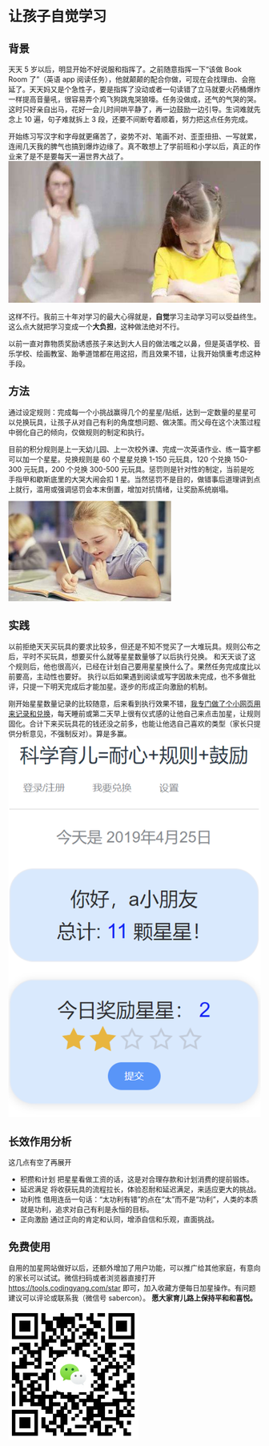 # 让孩子自觉学习

## 背景

天天 5 岁以后，明显开始不好说服和指挥了。之前随意指挥一下“该做 Book Room 了”（英语 app 阅读任务），他就颠颠的配合你做，可现在会找理由、会拖延了。天天妈又是个急性子，要是指挥了没动或者一句读错了立马就要火药桶爆炸一样提高音量吼，很容易弄个鸡飞狗跳鬼哭狼嚎。任务没做成，还气的气哭的哭。这时只好亲自出马，花好一会儿时间哄平静了，再一边鼓励一边引导。生词难就先念上 10 遍，句子难就拆上 3 段，还要不间断夸着顺着，努力把这点任务完成。

开始练习写汉字和字母就更痛苦了，姿势不对、笔画不对、歪歪扭扭、一写就累，连闹几天我的脾气也搞到爆炸边缘了。真不敢想上了学前班和小学以后，真正的作业来了是不是要每天一遍世界大战了。
![抗拒(来源网络)](../pic/kangju.jpg)

这样不行。我前三十年对学习的最大心得就是，**自觉**学习主动学习可以受益终生。这么点大就把学习变成一个**大负担**，这种做法绝对不行。

以前一直对靠物质奖励诱惑孩子来达到大人目的做法嗤之以鼻，但是英语学校、音乐学校、绘画教室、跆拳道馆都在用这招，而且效果不错，让我开始慎重考虑这种手段。

## 方法

通过设定规则：完成每一个小挑战赢得几个的星星/贴纸，达到一定数量的星星可以兑换玩具，让孩子从对自己有利的角度想问题、做决策。而父母在这个决策过程中弱化自己的倾向，仅做规则的制定和执行。

目前的积分规则是上一天幼儿园、上一次校外课、完成一次英语作业、练一篇字都可以加一个星星。兑换规则是 60 个星星兑换 1-150 元玩具，120 个兑换 150-300 元玩具，200 个兑换 300-500 元玩具。惩罚则是针对性的制定，当前是吃手指甲和歇斯底里的大哭大闹会扣 1 星。当然惩罚不是目的，做错事后道理讲到点上就行，滥用或强调惩罚会本末倒置，增加对抗情绪，让奖励系统崩塌。

![努力(来源网络)](../pic/nuli.jpg)

## 实践

以前拒绝天天买玩具的要求比较多，但还是不知不觉买了一大堆玩具。规则公布之后，平时不买玩具，想要买什么就等星星数量够了以后执行兑换。
和天天谈了这个规则后，他也很高兴，已经在计划自己要用星星换什么了。果然任务完成度比以前要高，主动性也要好。
执行以后如果遇到阅读或写字因故未完成，也不多做批评，只提一下明天完成后才能加星。逐步的形成正向激励的机制。

刚开始星星数量记录的比较随意，后来看到执行效果不错，[我专门做了个小网页用来记录和兑换](http://tools.codingyang.com/star)，每天睡前或第二天早上很有仪式感的让他自己来点击加星，让规则固化。合计下来买玩具花的钱还没之前多，也能让他选自己喜欢的类型（家长只提供分析意见，不强制反对）。算是多赢。
![网页截图](../pic/star.png)

## 长效作用分析

这几点有空了再展开

- 积攒和计划
  把星星看做工资的话，这是对合理存款和计划消费的提前锻炼。
- 延迟满足
  将收获玩具的流程拉长，体验忍耐和延迟满足，来适应更大的挑战。
- 功利性
  借用连岳一句话：“太功利有错”的点在“太”而不是“功利”，人类的本质就是功利，追求对自己有利是永恒的目标。
- 正向激励
  通过正向的肯定和认同，增添自信和乐观，直面挑战。

## 免费使用

自用的加星网站做好以后，还额外增加了用户功能，可以推广给其他家庭，有意向的家长可以试试。微信扫码或者浏览器直接打开 https://tools.codingyang.com/star 即可，加入收藏方便每日加星操作。有问题建议可以评论或联系我（微信号 sabercon）。
**愿大家育儿路上保持平和和喜悦。**

![每日奖励星](../pic/star2QR.png)
